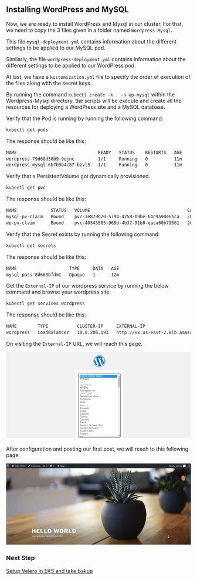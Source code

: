 ## Installing WordPress and MySQL

Now, we are ready to install WordPress and Mysql in our cluster. For that, we need to copy the 3 files given in a folder named `Wordpress-Mysql`.

This file `mysql-deployment.yml` contains information about the different settings to be applied to our MySQL pod.

Similarly, the file `wordpress-deployment.yml` contains information about the different settings to be applied to our WordPress pod.

At last, we have a `kustomization.yml` file to specify the order of execution of the files along with the secret keys.

By running the command `kubectl create -k . -n wp-mysql` within the Wordpress-Mysql directory,  the scripts will be execute and create all the resources for deploying a WordPress site and a MySQL database.

Verify that the Pod is running by running the following command:
```bash
kubectl get pods
```
The response should be like this:

```bash
NAME                               READY   STATUS    RESTARTS   AGE
wordpress-79d68d56b9-9qjnc         1/1     Running   0          11m
wordpress-mysql-6b7b9b4c87-bzvl5   1/1     Running   0          11m
```

Verify that a PersistentVolume got dynamically provisioned.

```bash
kubectl get pvc
```
The response should be like this:

```bash
NAME             STATUS   VOLUME                                     CAPACITY   ACCESS MODES   STORAGECLASS   AGE
mysql-pv-claim   Bound    pvc-1e879b20-5794-4258-b9be-64c9a9de6bca   20Gi       RWO            gp2            11m
wp-pv-claim      Bound    pvc-40345585-969d-4b37-91b0-eaca60b79661   20Gi       RWO            gp2            11m
```

Verify that the Secret exists by running the following command:

```bash
kubectl get secrets
```
The response should be like this:

```bash
NAME                    TYPE     DATA   AGE
mysql-pass-8d668bfdmt   Opaque   1      12m
```

Get the `External-IP` of our wordpress service by running the below command and browse your wordpress site:

```bash
kubectl get services wordpress
```
The response should be like this:

```bash
NAME        TYPE           CLUSTER-IP     EXTERNAL-IP                             PORT(S)        AGE
wordpress   LoadBalancer   10.0.206.193   http://xx.us-east-2.elb.amazonaws.com   80:30569/TCP   13m
```

On visiting the `External-IP` URL, we will reach this page.

![](media/Wordpress-Install.png)

After configuration and posting our first post, we will reach to this following page:

![](media/Wordpress-Landing-Page.png)

### Next Step
[Setup Velero in EKS and take bakup](setup-velero-backup-eks.md)